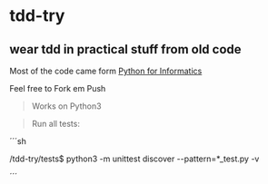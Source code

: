 # tdd-try

## wear tdd in practical stuff from old code

Most of the code came form [Python for Informatics](http://www.pythonlearn.com/book.php)

Feel free to Fork em Push

> Works on Python3

> Run all tests: 

´´´sh


/tdd-try/tests$ python3 -m unittest discover --pattern=*_test.py -v


´´´
